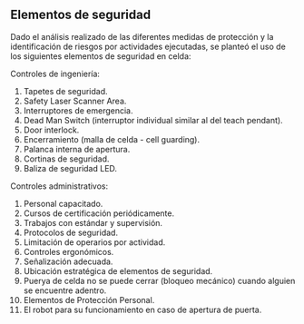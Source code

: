 ## Elementos de seguridad

Dado el análisis realizado de las diferentes medidas de protección y la identificación de riesgos por actividades ejecutadas, se planteó el uso de los siguientes elementos de seguridad en celda:

Controles de ingeniería:

1. Tapetes de seguridad.
2. Safety Laser Scanner Area.
3. Interruptores de emergencia.
4. Dead Man Switch (interruptor individual similar al del teach pendant).
5. Door interlock.
11. Encerramiento (malla de celda - cell guarding).
12. Palanca interna de apertura.
13. Cortinas de seguridad.
14. Baliza de seguridad LED.

Controles administrativos:

1. Personal capacitado.
2. Cursos de certificación periódicamente.
3. Trabajos con estándar y supervisión.
4. Protocolos de seguridad.
5. Limitación de operarios por actividad.
6. Controles ergonómicos.
7. Señalización adecuada.
8. Ubicación estratégica de elementos de seguridad.
9. Puerya de celda no se puede cerrar (bloqueo mecánico) cuando alguien se encuentre adentro.
10. Elementos de Protección Personal.
11. El robot para su funcionamiento en caso de apertura de puerta.



